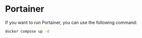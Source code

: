 # Portainer

If you want to run Portainer, you can use the following command:

```bash
docker compose up -d
```